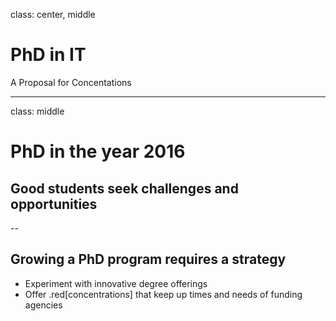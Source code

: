 class: center, middle
# PhD in IT
A Proposal for Concentations

---
class: middle
# PhD in the year 2016

## Good students seek challenges and opportunities

--

## Growing a PhD program requires a strategy
- Experiment with innovative degree offerings
- Offer .red[concentrations] that keep up times and needs of funding agencies
